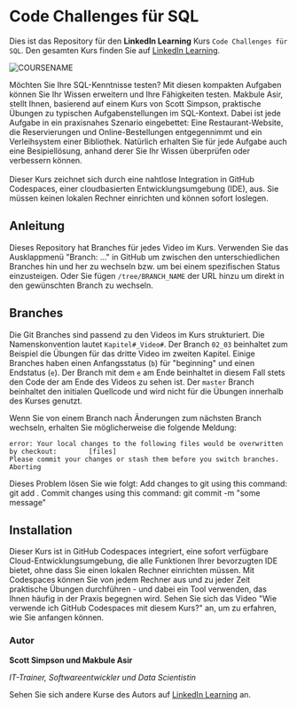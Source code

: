 # Code Challenges für SQL

Dies ist das Repository für den **LinkedIn Learning** Kurs `Code Challenges für SQL`. Den gesamten Kurs finden Sie auf [LinkedIn Learning][lil-course-url].

![COURSENAME][lil-thumbnail-url] 

Möchten Sie Ihre SQL-Kenntnisse testen? Mit diesen kompakten Aufgaben können Sie Ihr Wissen erweitern und Ihre Fähigkeiten testen. Makbule Asir, stellt Ihnen, basierend auf einem Kurs von Scott Simpson, praktische Übungen zu  typischen Aufgabenstellungen im SQL-Kontext. Dabei ist jede Aufgabe in ein praxisnahes Szenario eingebettet: Eine Restaurant-Website, die Reservierungen und Online-Bestellungen entgegennimmt und ein Verleihsystem einer Bibliothek. Natürlich erhalten Sie für jede Aufgabe auch eine Besipiellösung, anhand derer Sie Ihr Wissen überprüfen oder verbessern können.<br><br>
Dieser Kurs zeichnet sich durch eine nahtlose Integration in GitHub Codespaces, einer cloudbasierten Entwicklungsumgebung (IDE), aus. Sie müssen keinen lokalen Rechner einrichten und können sofort loslegen.

## Anleitung

Dieses Repository hat Branches für jedes Video im Kurs. Verwenden Sie das Ausklappmenü "Branch: ..." in GitHub um zwischen den unterschiedlichen Branches hin und her zu wechseln bzw. um bei einem spezifischen Status einzusteigen. Oder Sie fügen `/tree/BRANCH_NAME` der URL hinzu um direkt in den gewünschten Branch zu wechseln.

## Branches

Die Git Branches sind passend zu den Videos im Kurs strukturiert. Die Namenskonvention lautet `Kapitel#_Video#`. Der Branch `02_03` beinhaltet zum Beispiel die Übungen für das dritte Video im zweiten Kapitel. 
Einige Branches haben einen Anfangsstatus (`b`) für "beginning" und einen Endstatus (`e`). Der Branch mit dem `e` am Ende beinhaltet in diesem Fall stets den Code der am Ende des Videos zu sehen ist. Der `master` Branch beinhaltet den initialen Quellcode und wird nicht für die Übungen innerhalb des Kurses genutzt.

Wenn Sie von einem Branch nach Änderungen zum nächsten Branch wechseln, erhalten Sie möglicherweise die folgende Meldung:

```
error: Your local changes to the following files would be overwritten by checkout:        [files]
Please commit your changes or stash them before you switch branches.
Aborting
```

Dieses Problem lösen Sie wie folgt:
    Add changes to git using this command: git add .
    Commit changes using this command: git commit -m "some message"

## Installation
Dieser Kurs ist in GitHub Codespaces integriert, eine sofort verfügbare Cloud-Entwicklungsumgebung, die alle Funktionen Ihrer bevorzugten IDE bietet, ohne dass Sie einen lokalen Rechner einrichten müssen. Mit Codespaces können Sie von jedem Rechner aus und zu jeder Zeit praktische Übungen durchführen - und dabei ein Tool verwenden, das Ihnen häufig in der Praxis begegnen wird. Sehen Sie sich das Video "Wie verwende ich GitHub Codespaces mit diesem Kurs?" an, um zu erfahren, wie Sie anfangen können.   

### Autor

**Scott Simpson und Makbule Asir**

_IT-Trainer, Softwareentwickler und Data Scientistin_

Sehen Sie sich andere Kurse des Autors auf [LinkedIn Learning](https://www.linkedin.com/learning/instructors/makbule-asir) an.

[0]: # (Replace these placeholder URLs with actual course URLs)
[lil-course-url]: https://www.linkedin.com/learning/code-challenges-fur-sql/trailer
[lil-thumbnail-url]: https://media.licdn.com/dms/image/C4E0DAQEpXyJeVF-5ag/learning-public-crop_675_1200/0/1676983614264?e=2147483647&v=beta&t=sRz5VugyD8MY7fk5vilkVNR5BuDCIYHYvS1HknOQ2Co

